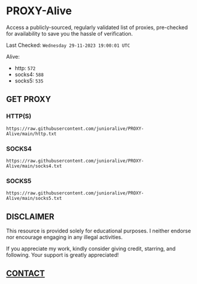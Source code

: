 # PROXY-Alive

Access a publicly-sourced, regularly validated list of proxies, pre-checked for availability to save you the hassle of verification.

Last Checked: `Wednesday 29-11-2023 19:00:01 UTC`

Alive:
- http: `572`
- socks4: `588`
- socks5: `535`

## GET PROXY

### HTTP(S)

```https://raw.githubusercontent.com/junioralive/PROXY-Alive/main/http.txt```

### SOCKS4

```https://raw.githubusercontent.com/junioralive/PROXY-Alive/main/socks4.txt```

### SOCKS5

```https://raw.githubusercontent.com/junioralive/PROXY-Alive/main/socks5.txt```

## DISCLAIMER

This resource is provided solely for educational purposes. I neither endorse nor encourage engaging in any illegal activities.

If you appreciate my work, kindly consider giving credit, starring, and following. Your support is greatly appreciated! 

## [CONTACT](https://t.me/TheJuniorAlive)
